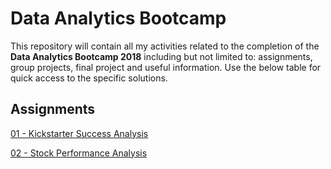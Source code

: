 # Data Analytics Bootcamp

This repository will contain all my activities related to the completion of the **Data Analytics Bootcamp 2018** including but not limited to: assignments, group projects, final project and useful information. Use the below table for quick access to the specific solutions.

## Assignments

[01 - Kickstarter Success Analysis](01%20-%20Kickstarter%20Success%20Analysis)

[02 - Stock Performance Analysis](02%20-%20Stock%20Performance%20Analysis)
